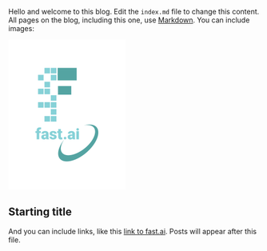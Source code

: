 Hello and welcome to this blog. Edit the `index.md` file to change this content. All pages on the blog, including this one, use [Markdown](https://guides.github.com/features/mastering-markdown/). You can include images:

![Image of fast.ai logo](images/logo.png)

## Starting title

And you can include links, like this [link to fast.ai](https://www.fast.ai). Posts will appear after this file. 
